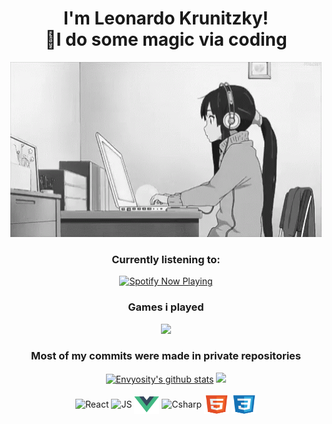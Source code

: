 <div align="center">
  <h1>I'm Leonardo Krunitzky!<br/><div>🧙I do some magic via coding</div></h1>
</div>

<p align="center">
  <img src="coding.gif" width="498" height="280" alt="Banner">
</p>

<h3 align="center">Currently listening to:</h3>

<p align="center">
  <a href="https://open.spotify.com/user/leonardozkl">
    <img src="https://novatorem-envyositys-projects.vercel.app/api/spotify?background_color=0d1117&border_color=ffffff" alt="Spotify Now Playing" />
  </a>
</p>

<h3 align="center">Games i played</h3>

<p align="center"> 
  <a href="https://www.exophase.com/user/Dredgen_LeoK/"><img src="https://card.exophase.com/2/0/287641.png?1744243131"></a>
</p>

<h3 align="center">Most of my commits were made in private repositories</h3>

<div align="center">
  <a href="https://github.com/Envyosity"><img src="https://github-readme-stats-envyositys-projects.vercel.app/api?username=Envyosity&show_icons=true&theme=merko&bg_color=30,141E30,243B55&title_color=fff&text_color=fff&icon_color=fff&include_all_commits=true" alt="Envyosity's github stats"></a>
    <img height="195px" src="https://github-readme-stats-envyositys-projects.vercel.app/api/top-langs/?username=arthmalbeck&langs_count=7&theme=merko&bg_color=30,141E30,243B55&title_color=fff&text_color=fff&layout=compact&exclude_repo=github-readme-stats,novatorem"/>
</div>

<div align="center" style="display: inline_block"><br>
  <img align="center" alt="React" height="30" width="40" src="https://cdn.jsdelivr.net/gh/devicons/devicon/icons/react/react-original.svg">
  <img align="center" alt="JS" height="30" width="40" src="https://cdn.jsdelivr.net/gh/devicons/devicon/icons/javascript/javascript-plain.svg">
  <img align="center" alt="VueJS" height="30" width="40" src="https://raw.githubusercontent.com/devicons/devicon/master/icons/vuejs/vuejs-original.svg">
  <img align="center" alt="Csharp" height="30" width="40" src="https://cdn.jsdelivr.net/gh/devicons/devicon/icons/csharp/csharp-plain.svg">
  <img align="center" alt="HTML" height="30" width="40" src="https://raw.githubusercontent.com/devicons/devicon/master/icons/html5/html5-original.svg">
  <img align="center" alt="CSS" height="30" width="40" src="https://raw.githubusercontent.com/devicons/devicon/master/icons/css3/css3-original.svg">
</div>
